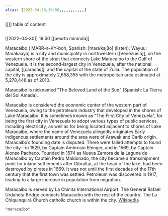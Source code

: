 ```yaml
---
alias: [2022-04-30,19:50,,,,,,,,,,,]
---
```

[[]]
table of content
```toc
```

[[2022-04-30]] 19:50
[[peurta miranda]]

Maracaibo ( MARR-ə-KY-boh, Spanish: [maɾaˈkajβo] (listen); Wayuu: Marakaaya) is a city and municipality in northwestern [[Venezuela]], on the western shore of the strait that connects Lake Maracaibo to the Gulf of Venezuela. It is the second-largest city in Venezuela, after the national capital, [[caracas]], and the capital of the state of Zulia. The population of the city is approximately 2,658,355 with the metropolitan area estimated at 5,278,448 as of 2010.

Maracaibo is nicknamed "The Beloved Land of the Sun" (Spanish: La Tierra del Sol Amada).

Maracaibo is considered the economic center of the western part of Venezuela, owing to the petroleum industry that developed in the shores of Lake Maracaibo. It is sometimes known as "The First City of Venezuela", for being the first city in Venezuela to adopt various types of public services, including electricity, as well as for being located adjacent to shores of Lake Maracaibo, where the name of Venezuela allegedly originates.Early indigenous settlements around the area were of Arawak and Carib origin. Maracaibo’s founding date is disputed. There were failed attempts to found the city—in 1529, by Captain Ambrosio Ehinger, and in 1569, by Captain Alonso Pacheco. Founded in 1574 as Nueva Zamora de la Laguna de Maracaibo by Captain Pedro Maldonado, the city became a transshipment point for inland settlements after Gibraltar, at the head of the lake, had been destroyed by pirates in 1669. It was not until the first decades of the 17th century that the first town was settled. Petroleum was discovered in 1917, leading to a large increase in population from migration.

Maracaibo is served by La Chinita International Airport. The General Rafael Urdaneta Bridge connects Maracaibo with the rest of the country. The La Chiquinquirá Church catholic church is within the city.
[Wikipedia](https://en.wikipedia.org/wiki/Maracaibo)
```query
"maracaibo"
```